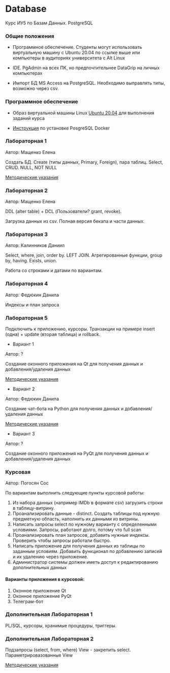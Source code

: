 # Database
Курс ИУ5 по Базам Данных. PostgreSQL

### Общие положения

- Программное обеспечение. Студенты могут использовать виртуальную машину с Ubuntu 20.04 по ссылке выше или компьютеры в аудиториях университета с Alt Linux

- IDE. PgAdmin на всех ПК, но предпочтительнее DataGrip на личных компьютерах

- Импорт БД MS Access на PostgreSQL. Необходимо выправлять типы, возможно через csv.

### Программное обеспечение 

- Образ виртуальной машины Linux [Ubuntu 20.04](https://github.com/iu5git/Standards/blob/main/Linux/Linux.md) для выполнения заданий курса

- [Инструкция](Docker/README.md) по установке PosgreSQL Docker


### Лабораторная 1

Автор: Мащенко Елена

Создать БД. Create (типы данных, Primary, Foreign), пара таблиц. Select, CRUD. NULL, NOT NULL

[Методические указания](tutorials/lab1.md)

### Лабораторная 2

Автор: Мащенко Елена

DDL (alter table) + DCL (Пользователи? grant, revoke). 

Загрузка данных из csv. Полная версия бекапа и части данных.

### Лабораторная 3

Автор: Калинников Даниил

Select, where, join, order by. LEFT JOIN. Агрегированные функции, group by, having. Exists, union. 

Работа со строками и датами по вариантам. 

### Лабораторная 4

Автор: Федюкин Данила

Индексы и план запроса

### Лабораторная 5

Подключить к приложению, курсоры. Транзакции на примере insert (одна) + update (вторая таблица) и rollback.

* Вариант 1

Автор: ?

Создание оконного приложения на Qt для получения данных и добавления/удаления данных

[Методические указания](tutorials/qt.md)

* Вариант 2

Автор: Федюкин Данила

Создание чат-бота на Python для получения данных и добавления/удаления данных

[Методические указания](tutorials/lab5.md)

* Вариант 3

Автор: ?

Создание оконного приложения на PyQt для получения данных и добавления/удаления данных

### Курсовая

Автор: Погосян Сос

По вариантам выполнить следующие пункты курсовой работы:

1. Из набора данных (например IMDb в формате csv) загрузить строки в таблицу-витрину.
2. Проанализировать данные - distinct. Создать таблицы под нужную предметную область, наполнить их данными из витрины.
3. Написать запросы select по нужному варианту с определенными условиями. Запросы, работают долго, потому что full scan
4. Проанализировать план запросов, добавить нужные индексы. Проверить чтобы запросы работали быстро.
5. Написать приложение для получения данных из таблицы по заданным условиям. Добавить функционал по добавлению записей и их удалению через приложение.
6. Администратор системы должен иметь доступ к редактированию дополнительных данных

#### Варианты приложения в курсовой:
1. Оконное приложение Qt
2. Оконное приложение PyQt
3. Телеграм-бот


### Дополнительная Лабораторная 1
PL/SQL, курсоры, хранимые процедуры, триггеры. 

### Дополнительная Лабораторная 2
Подзапросы (select, from, where)
View - закрепить select. Параметрировазованные View

[Методические указания](tutorials/lab2_add.md)
